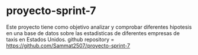 # proyecto-sprint-7
Este proyecto tiene como objetivo analizar y comprobar diferentes hipotesis en una base de datos sobre las estadisticas de diferentes empresas de taxis en Estados Unidos. 
github repository = https://github.com/Sammat2507/proyecto-sprint-7